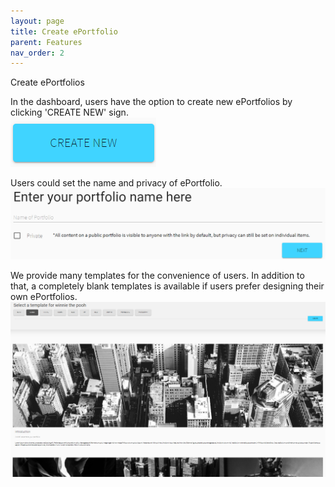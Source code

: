 ```yaml
---
layout: page
title: Create ePortfolio
parent: Features
nav_order: 2
---
```


Create ePortfolios                
     
                   
In the dashboard, users have the option to create new ePortfolios by clicking 'CREATE NEW' sign.                              
![create0](../img/create0.PNG)                     
                                    

                                            
Users could set the name and privacy of ePortfolio.                           
![createPorfolio1](../img/createPorfolio1.PNG)                    
                                                

                                            
We provide many templates for the convenience of users. In addition to that, a completely blank templates is available if users prefer designing their own ePortfolios.                            
![chooseTemplate1](../img/chooseTemplate1.PNG)                                                       

                                                  
                                          